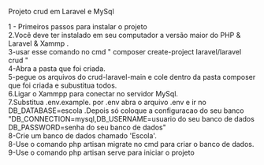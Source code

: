  

Projeto crud em Laravel e MySql

1 - Primeiros passos para instalar o projeto <br/>
2.Você deve ter instalado em seu computador a versão maior do PHP & Laravel & Xammp .<br/>
3-usar esse comando no cmd " composer create-project laravel/laravel crud "<br/>
4-Abra a pasta que foi criada.<br/>
5-pegue os arquivos do crud-laravel-main e cole dentro da pasta composer que foi criada e subustitua todos.<br/>
6.Ligar o Xammpp para conectar no servidor MySql.<br/>
7.Substitua .env.example. por .env abra o arquivo .env e ir no DB_DATABASE=escola .Depois só coloque a configuracao do seu banco "DB_CONNECTION=mysql,DB_USERNAME=usuario do seu banco de dados
DB_PASSWORD=senha do seu banco de dados" <br/>
8-Crie um banco de dados chamado 'Escola'. <br/>
8-Use o comando php artisan migrate no cmd para criar o banco de dados.<br/>
9-Use o comando php artisan serve para iniciar o projeto <br/>

 
